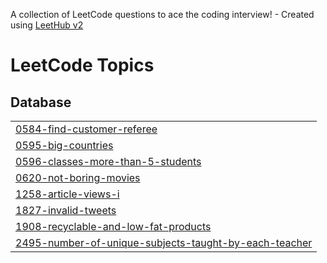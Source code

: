 A collection of LeetCode questions to ace the coding interview! - Created using [LeetHub v2](https://github.com/arunbhardwaj/LeetHub-2.0)
<!---LeetCode Topics Start-->
# LeetCode Topics
## Database
|  |
| ------- |
| [0584-find-customer-referee](https://github.com/nikhilmahapatro/Leetcode_SQL/tree/master/0584-find-customer-referee) |
| [0595-big-countries](https://github.com/nikhilmahapatro/Leetcode_SQL/tree/master/0595-big-countries) |
| [0596-classes-more-than-5-students](https://github.com/nikhilmahapatro/Leetcode_SQL/tree/master/0596-classes-more-than-5-students) |
| [0620-not-boring-movies](https://github.com/nikhilmahapatro/Leetcode_SQL/tree/master/0620-not-boring-movies) |
| [1258-article-views-i](https://github.com/nikhilmahapatro/Leetcode_SQL/tree/master/1258-article-views-i) |
| [1827-invalid-tweets](https://github.com/nikhilmahapatro/Leetcode_SQL/tree/master/1827-invalid-tweets) |
| [1908-recyclable-and-low-fat-products](https://github.com/nikhilmahapatro/Leetcode_SQL/tree/master/1908-recyclable-and-low-fat-products) |
| [2495-number-of-unique-subjects-taught-by-each-teacher](https://github.com/nikhilmahapatro/Leetcode_SQL/tree/master/2495-number-of-unique-subjects-taught-by-each-teacher) |
<!---LeetCode Topics End-->